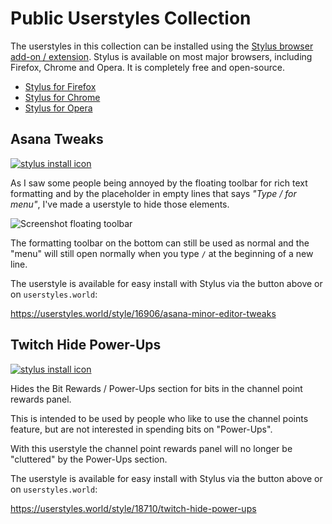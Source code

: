# Public Userstyles Collection

The userstyles in this collection can be installed using the
[Stylus browser add-on / extension](https://add0n.com/stylus.html).
Stylus is available on most major browsers, including Firefox, Chrome and Opera.
It is completely free and open-source.

-  [Stylus for Firefox](https://addons.mozilla.org/firefox/addon/styl-us/)
-  [Stylus for Chrome](https://chromewebstore.google.com/detail/stylus/clngdbkpkpeebahjckkjfobafhncgmne)
-  [Stylus for Opera](https://addons.opera.com/extensions/details/stylus/)

## Asana Tweaks

<a href=https://userstyles.world/api/style/16906.user.css target="_blank"><img src="https://img.shields.io/badge/Install%20directly%20with-Stylus-00adad.svg" alt="stylus install icon"></a>

As I saw some people being annoyed by the floating toolbar for rich text formatting
and by the placeholder in empty lines that says *"Type / for menu"*, I've made a
userstyle to hide those elements.

![Screenshot floating toolbar](https://global.discourse-cdn.com/asana/optimized/3X/1/6/168acec0a27e581daf46c30b092a510e08e78637_2_615x500.png "Screenshot floating toolbar")

The formatting toolbar on the bottom can still be used as normal and the
"menu" will still open normally when you type `/` at the beginning of a new line.

The userstyle is available for easy install with Stylus via the button above or
on `userstyles.world`:

https://userstyles.world/style/16906/asana-minor-editor-tweaks

## Twitch Hide Power-Ups

<a href=https://userstyles.world/api/style/18710.user.css target="_blank"><img src="https://img.shields.io/badge/Install%20directly%20with-Stylus-00adad.svg" alt="stylus install icon"></a>

Hides the Bit Rewards / Power-Ups section for bits in the channel point rewards panel.

This is intended to be used by people who like to use the channel points feature, but are not interested in spending bits on "Power-Ups".

With this userstyle the channel point rewards panel will no longer be "cluttered" by the Power-Ups section.


The userstyle is available for easy install with Stylus via the button above or
on `userstyles.world`:

https://userstyles.world/style/18710/twitch-hide-power-ups